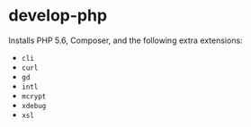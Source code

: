 # develop-php

Installs PHP 5.6, Composer, and the following extra extensions:

- `cli`
- `curl`
- `gd`
- `intl`
- `mcrypt`
- `xdebug`
- `xsl`
